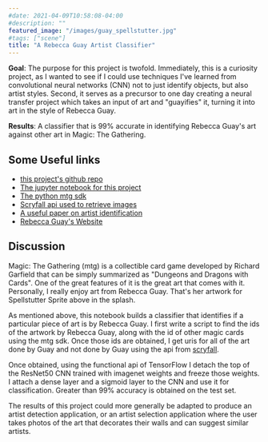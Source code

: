 ```yaml
---
#date: 2021-04-09T10:58:08-04:00
#description: ""
featured_image: "/images/guay_spellstutter.jpg"
#tags: ["scene"]
title: "A Rebecca Guay Artist Classifier"
---
```


**Goal**: The purpose for this project is twofold. Immediately, this is a curiosity project, as I wanted to see if I could use techniques I've learned from convolutional neural networks (CNN) not to just identify objects, but also artist styles. Second, it serves as a precursor to one day creating a neural transfer project which takes an input of art and "guayifies" it, turning it into art in the style of Rebecca Guay.

**Results**: A classifier that is 99% accurate in identifying Rebecca Guay's art against other art in Magic: The Gathering.

## Some Useful links
- [this project's github repo](https://github.com/jcummingsutk/art_transformer)
- [The jupyter notebook for this project](https://github.com/jcummingsutk/art_transformer/blob/master/guay_classifier_functional.ipynb)
- [The python mtg sdk](https://github.com/MagicTheGathering/mtg-sdk-python)
- [Scryfall api used to retrieve images](https://scryfall.com/docs/api/cards)
- [A useful paper on artist identification](http://cs231n.stanford.edu/reports/2017/pdfs/406.pdf)
- [Rebecca Guay's Website](http://www.rebeccaguay.com/)


## Discussion
Magic: The Gathering (mtg) is a collectible card game developed by Richard Garfield that can be simply summarized as "Dungeons and Dragons with Cards". One of the great features of it is the great art that comes with it. Personally, I really enjoy art from Rebecca Guay. That's her artwork for Spellstutter Sprite above in the splash.

As mentioned above, this notebook builds a classifier that identifies if a particular piece of art is by Rebecca Guay. I first write a script to find the ids of the artwork by Rebecca Guay, along with the id of other magic cards using the mtg sdk. Once those ids are obtained, I get uris for all of the art done by Guay and not done by Guay using the api from [scryfall](https://scryfall.com/docs/api/cards).

Once obtained, using the functional api of TensorFlow I detach the top of the ResNet50 CNN trained with imagenet weights and freeze those weights. I attach a dense layer and a sigmoid layer to the CNN and use it for classification. Greater than 99% accuracy is obtained on the test set.

The results of this project could more generally be adapted to produce an artist detection application, or an artist selection application where the user takes photos of the art that decorates their walls and can suggest similar artists.
